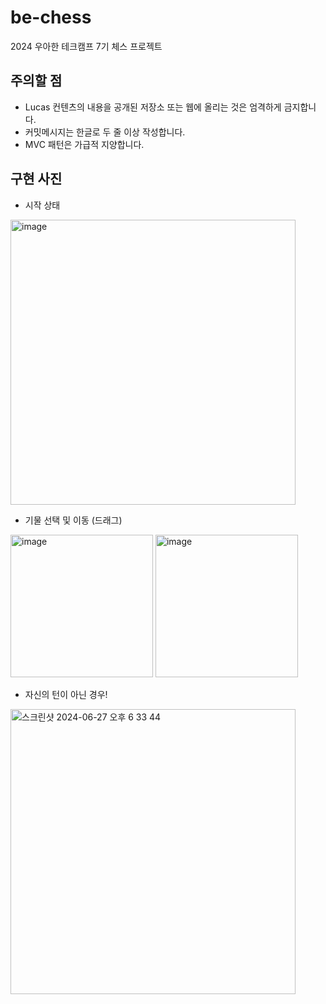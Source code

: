 # be-chess

2024 우아한 테크캠프 7기 체스 프로젝트

## 주의할 점

- Lucas 컨텐츠의 내용을 공개된 저장소 또는 웹에 올리는 것은 엄격하게 금지합니다.
- 커밋메시지는 한글로 두 줄 이상 작성합니다.
- MVC 패턴은 가급적 지양합니다.

## 구현 사진

- 시작 상태
<img width="456" alt="image" src="https://github.com/tidavid1/java-chess/assets/85854384/2b8a9c88-2105-4e4f-973d-2a9153c56e94">

- 기물 선택 및 이동 (드래그)

<img width="228" alt="image" src="https://github.com/tidavid1/java-chess/assets/85854384/a23d5055-6f71-4761-b15d-c18891950435"> <img width="228" alt="image" src="https://github.com/tidavid1/java-chess/assets/85854384/7389ec4b-188b-41a1-9f95-27896c91036b">

- 자신의 턴이 아닌 경우!
<img width="456" alt="스크린샷 2024-06-27 오후 6 33 44" src="https://github.com/tidavid1/java-chess/assets/85854384/c3c1452f-bf5e-4070-b88a-9bd2ac5282a0">

